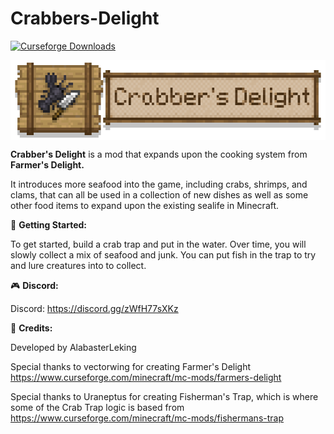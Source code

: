 # Crabbers-Delight


<a href="https://www.curseforge.com/minecraft/mc-mods/farmers-delight">
  <img src="http://cf.way2muchnoise.eu/full_892827_downloads.svg" alt="Curseforge Downloads">
</a>


<p dir="auto"><img style="display: block; margin-left: auto; margin-right: auto;" src="https://raw.githubusercontent.com/AlabasterLeking/Crabbers-Delight/main/src/main/resources/crabbersdelightbanner.png" alt="Crabber's Delight" width="544" height="128" /></p>
<p style="text-align: left;"><span style="font-size: 14px;"><strong>Crabber's Delight</strong> is a mod that expands upon the cooking system from <strong>Farmer's Delight.</strong></span></p>
<p><span style="font-size: 14px;">It introduces more seafood into the game, including crabs, shrimps, and clams, that can all be used in a collection of new dishes as well as some other food items to expand upon the existing sealife in Minecraft.</span><span style="font-size: 14px;"><br /></span></p>
<p><span style="font-size: 14px;">📖 <strong>Getting Started:</strong></span></p>
<p><span style="font-size: 14px;">To get started, build a crab trap and put in the water. Over time, you will slowly collect a mix of seafood and junk. You can put fish in the trap to try and lure creatures into to collect.</span><span style="font-size: 14px;"><br /></span></p>
<p><span style="font-size: 14px;">🎮 <strong>Discord:</strong></span></p>
<p dir="auto"><span style="font-size: 14px;">Discord: <a href="https://discord.gg/zWfH77sXKz" rel="nofollow">https://discord.gg/zWfH77sXKz</a></span><span style="font-size: 14px;"><br /></span></p>
<p dir="auto"><span style="font-size: 14px;">📝 <strong>Credits:</strong></span></p>
<p dir="auto"><span style="font-size: 14px;">Developed by AlabasterLeking</span></p>
<p dir="auto"><span style="font-size: 14px;">Special thanks to vectorwing for creating Farmer's Delight <a href="https://www.curseforge.com/minecraft/mc-mods/farmers-delight" rel="nofollow">https://www.curseforge.com/minecraft/mc-mods/farmers-delight</a></span></p>
<p dir="auto"><span style="font-size: 14px;">Special thanks to Uraneptus for creating Fisherman's Trap, which is where some of the Crab Trap logic is based from <a href="https://www.curseforge.com/minecraft/mc-mods/fishermans-trap">https://www.curseforge.com/minecraft/mc-mods/fishermans-trap</a></span></p>
<p dir="auto"><span style="font-size: 14px;">&nbsp;</span></p>
